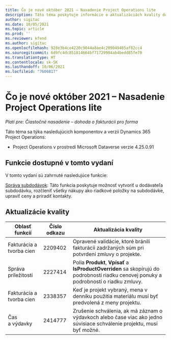 ```yaml
---
title: Čo je nové október 2021 – Nasadenie Project Operations lite
description: Táto téma poskytuje informácie o aktualizáciách kvality dostupných vo vydaní nasadenia Project Operations lite v októbri 2021.
author: sigitac
ms.date: 10/05/2021
ms.topic: article
ms.prod: ''
ms.reviewer: kfend
ms.author: sigitac
ms.openlocfilehash: 928e3b4ce4220c9044a8ae4c209049485af82cc4
ms.sourcegitcommit: 6d9fc4dc851814664bf71729904ab4bedd85fe70
ms.translationtype: HT
ms.contentlocale: sk-SK
ms.lasthandoff: 10/06/2021
ms.locfileid: "7606817"
---
```

# <a name="whats-new-october-2021---project-operations-lite-deployment"></a>Čo je nové október 2021 – Nasadenie Project Operations lite

_Platí pre: Čiastočné nasadenie – dohoda o fakturácii pro forma_

Táto téma sa týka nasledujúcich komponentov a verzií Dynamics 365 Project Operations:

  - Project Operations v prostredí Microsoft Dataverse verzie 4.25.0.91


## <a name="features-included-in-this-release"></a>Funkcie dostupné v tomto vydaní

V tomto vydaní sú zahrnuté nasledujúce funkcie:

[Správa subdodávok](../subcontracting/managing-subcontracts-overview.md): Táto funkcia poskytuje možnosť vytvoriť u dodávateľa subdodávku, rozčleniť všetky nákupy ako riadkové položky na subdodávke, upraviť ceny a priradiť kontakty.


## <a name="quality-updates"></a>Aktualizácie kvality

| **Oblasť funkcií** | **Číslo odkazu** | **Aktualizácia kvality** |
| --- | --- | --- |
| Fakturácia a tvorba cien | 2209402 | Opravené validácie, ktoré bránili fakturácii zadržaných súm pri potvrdení zmluvy o projekte. |
| Správa príležitostí | 2227414 | Polia **Produkt**, **Vpísať** a **IsProductOverriden** sa skopírujú do podrobností riadku cenovej ponuky a podrobností o riadku zmluvy. |
| Fakturácia a tvorba cien | 2338357 | Keď je projekt vybraný, mena v denníku použitia materiálu musí byť predvolená z meny projektu. |
| Čas a výdavky | 2414777 | Zrušenie schválenia, ak má záznam o výdavkoch alebo čase viac ako jedno súvisiace schválenie projektu, musí byť možné. |
